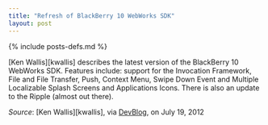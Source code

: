 ```yaml
---
title: "Refresh of BlackBerry 10 WebWorks SDK"
layout: post
---
```

{% include posts-defs.md %}

[Ken Wallis][kwallis] describes the latest version of the BlackBerry 10 WebWorks SDK.  Features include:
support for the Invocation Framework, File and File Transfer, Push, Context Menu, Swipe Down Event and
Multiple Localizable Splash Screens and Applications Icons.
There is also an update to the Ripple (almost out there).

_Source_: [Ken Wallis][kwallis], via [DevBlog](http://devblog.blackberry.com/2012/07/webworks-beta-july/), on July 19, 2012

